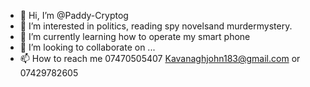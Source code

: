 - 👋 Hi, I’m @Paddy-Cryptog
- 👀 I’m interested in politics, reading spy novelsand murdermystery.
- 🌱 I’m currently learning how to operate my smart phone 
- 💞️ I’m looking to collaborate on ...
- 📫 How to reach me 07470505407
Kavanaghjohn183@gmail.com or 07429782605
<!---
Paddy-Cryptog/Paddy-Cryptog is a ✨ special ✨ repository because its `README.md` (this file) appears on your GitHub profile.
You can click the Preview link to take a look at your changes.
--->
